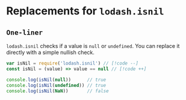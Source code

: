 # Replacements for `lodash.isnil`

## `One-liner`

`lodash.isnil` checks if a value is `null` or `undefined`. You can replace it directly with a simple nullish check.

```js
var isNil = require('lodash.isnil') // [!code --]
const isNil = (value) => value == null // [!code ++]

console.log(isNil(null))      // true
console.log(isNil(undefined)) // true
console.log(isNil(NaN))       // false
```
